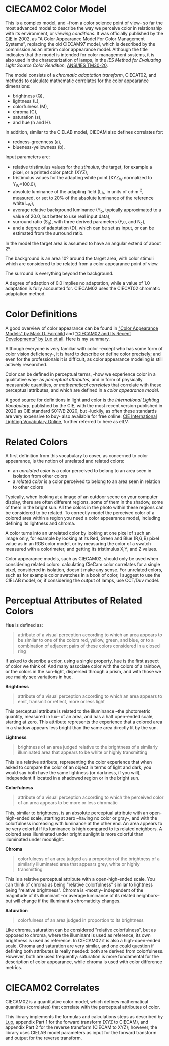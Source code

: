 # CIECAM02 Color Model

This is a complex model, 
 and –from a color science point of view– 
 so far the most advanced  model to describe the way we perceive color in relationship with its environment,
 or *viewing conditions*.
It was officially published by the [CIE][CIECAM02] in 2002, 
 as "A Color Appearance Model For Color Management Systems", 
 replacing the old CIECAM97 model, 
 which is described by the commission as an interim color appearance model.
Although the title indicates that the model is intended for color management systems, 
 it is also used in the characterization of lamps, 
 in the *IES Method for Evaluating Light Source Color Rendition*, [ANSI/IES TM30-20][TM30-20].

The model consists of a *chromatic adaptation transform*, CIECAT02, 
 and methods to calculate mathematic correlates for the color appearance dimensions:
 - brightness (Q), 
 - lightness (L), 
 - colorfulness (M), 
 - chroma (C), 
 - saturation (s), 
 - and hue (h and H).

In addition, similar to the CIELAB model, CIECAM also defines correlates for:
 - redness-greenness (a),
 - blueness-yellowness (b).

Input parameters are:
 - relative tristimulus values for the *stimulus*, the target, for example a pixel, or a printed color patch (XYZ),
 - tristimulus values for the adapting white point (XYZ<sub>W</sub>
   normalized to Y<sub>W</sub>=100.0),
 - absolute luminance of the adapting field (L<sub>A</sub>, in units of cd·m<sup>-2</sup>, measured, or set to 20% of the absolute luminance of the reference white L<sub>W</sub>),
 - average relative background luminance (Y<sub>b</sub>, typically approximated to a value of 20.0, but better to use real input data),
 - surround ratio (S<sub>R</sub>), with three derived parameters (F,c, and N<sub>c</sub>),
 - and a degree of adaptation (D), which can be set as input, or can be estimated from the surround ratio.

In the model the target area is assumed to have an angular extend of about 2º.

The background is an area 10º around the target area,
 with color stimuli which are considered to be related from a color appearance point of view. 

The surround is everything beyond the background.

A degree of adaption of 0.0 implies no adaptation,
 while a value of 1.0 adaptation is fully accounted for.
CIECAM02 uses the CIECAT02 chromatic adaptation method.



# Color Definitions

A good overview of color appearance can be found in 
 ["Color Appearance Models" by Mark D. Fairchild][FAIRCHILD2013] and 
 ["CIECAM02 and Its Recent Developments" by Luo et all][CIECAM02LUO].
Here is my summary.

Although everyone is very familiar with color -except who has some form of color vision deficiency-,
 it is hard to describe or define color precisely;
 and even for the professionals it is difficult,
 as color appearance modeling is still actively researched.

Color can be defined in perceptual terms, 
 -how we experience color in a qualitative way-
 as  *perceptual attributes*,
 and in form of physically measurable quantities,
 or *mathematical correlates* that correlate with these perceptual attributes,
 and which are defined in a *color appearance model*.

A good source for definitions in light and color is the *International Lighting Vocabulary*,
 published by the CIE,
 with the most recent version published in 2020 as CIE standard S017/E:2020,
 but -luckily, as often these standards are very expensive to buy- 
 also available for free online: [CIE International Lighting Vocabulary Online][EILV],
 further referred to here as eILV.

# Related Colors
A first definition from this vocabulary to cover,
 as concerned to color appearance,
 is the notion of unrelated and related colors:
 - an *unrelated color* is a color perceived to belong to an area seen in isolation from other colors
 - a *related color* is a color perceived to belong to an area seen in relation to other colors

Typically,
 when looking at a image of an outdoor scene on your computer display,
 there are often different regions,
 some of them in the shadow,
 some of them in the bright sun.
All the colors in the photo within these regions
 can be considered to be related.
To correctly model the perceived color of a colored area within a region you need a color appearance model,
 including defining its lightness and chroma.

A color turns into an unrelated color by looking at one pixel of such an image only,
 for example by looking at its Red, Green and Blue (R,G,B) pixel value as in an RGB color model,
 or by measuring the color of a swatch measured with a colorimeter,
 and getting its tristimulus X,Y, and Z values.

Color appearance models, such as CIECAM02,
 should only be used when considering related colors:
 calculating CieCam color correlates for a single pixel,
 considered in isolation,
 doesn't make any sense.
For unrelated colors, 
 such as for example color swatches in a book of color, 
 I suggest to use the CIELAB model,
 or, if considering the output of lamps,
 use CCT/Duv model.




# Perceptual Attributes of Related Colors


**Hue** is defined as:
> attribute of a visual perception according to which an area appears to be similar to one of the colors red, yellow, green, and blue, 
> or to a combination of adjacent pairs of these colors considered in a closed ring

If asked to describe a color,
 using a single property,
 hue is the first aspect of color we think of.
And many associate color with the colors of a rainbow,
 or the colors in the sun-light, 
 dispersed through a prism,
 and with those we see mainly see variations in hue.

**Brightness**
> attribute of a visual perception according to which an area appears to emit, transmit or reflect, more or less light

This perceptual attribute is related to the illuminance –the photometric quantity, measured in lux–
 of an area,
 and has a half open-ended scale,
 starting at zero.
This attribute represents the experience that a colored area in a shadow appears less bright than the same area directly lit by the sun.

**Lightness**
> brightness of an area judged relative to the brightness of a similarly illuminated area that appears to be white or highly transmitting

This is a relative attribute,
 representing the color experience that when asked to compare the color of an object in terms of light and dark,
 you would say both have the same lightness (or darkness, if you will),
 independent if located in a shadowed region or in the bright sun.

**Colorfulness**
> attribute of a visual perception according to which the perceived color of an area appears to be more or less chromatic

This, similar to brightness,
 is an absolute perceptual attribute with an open-high-ended scale, 
 starting at zero
 –having no color or gray–,
 and with the colorfulness increasing with luminance at the other end.
An area appears to be very colorful if its luminance is high compared to its related neighbors.
A colored area illuminated under bright sunlight is more colorful than illuminated under moonlight.

**Chroma**
> colorfulness of an area judged as a proportion of the brightness of a similarly illuminated area that appears grey, white or highly transmitting

This is a relative perceptual attribute with a open-high-ended scale.
You can think of chroma as being "relative colorfulness" similar to lightness being "relative brightness".
Chroma is -mostly- independent of the magnitude of its illuminant
–or average luminance of its related neighbors–
but will change if the illuminant's chromaticity changes.

**Saturation**
> colorfulness of an area judged in proportion to its brightness

Like chroma, saturation can be considered "relative colorfulness",
 but as opposed to chroma, where the illuminant is used as reference,
 its own brightness is used as reference.
In CIECAM02 it is also a high-open-ended scale.
Chroma and saturation are very similar,
 and one could question if defining both attributes is really needed:
 both are derived from colorfulness.
However, both are used frequently:
 saturation is more fundamental for the description of color appearance,
 while chroma is used with color difference metrics.


# CIECAM02 Correlates

CIECAM02 is a quantitative color model, 
 which defines mathematical quantities (correlates) that correlate with the perceptual attributes of color.

This library implements the formulas and calculations steps as described by [Luo][CIECAM02LUO], 
 appendix Part 1 for the forward transform
 (XYZ to CIECAM),
 and appendix Part 2 for the reverse transform
 (CIECAM to XYZ);
 however, the library uses CIELAB model parameters as input for the forward transform and output for the reverse transform.



[TM30-20]: https://store.ies.org/product/tm-30-20-ies-method-for-evaluating-light-source-color-rendition/ "IES Method for Evaluating Light Source Color Rendition"
[CIECAM02]: https://cie.co.at/publications/colour-appearance-model-colour-management-systems-ciecam02 "A Colour Appearance Model For Colour Management Systems: CIECAM02, CIE 159:2004, ISBN: 978-3-901906-29-9"
[FAIRCHILD2013]: https://www.wiley.com/en-us/Color+Appearance+Models%2C+3rd+Edition-p-9781119967033 "Color Appearance Models, 3rd Edition, Mark D. Fairchild, ISBN: 978-1-119-96703-3"
[CIECAM02LUO]: https://link.springer.com/chapter/10.1007/978-1-4419-6190-7_2 "C. Fernandez-Maloigne (ed.), Advanced Color Image Processing and Analysis,  DOI 10.1007/978-1-4419-6190-7 2, Springer Science+Business Media New York 2013"
[EILV]: https://cie.co.at/e-ilv "ILV: International Lighting Vocabulary,2nd Edition, CIE S 017/E:2020"